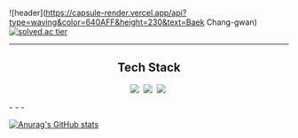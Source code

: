 ![header](https://capsule-render.vercel.app/api?type=waving&color=640AFF&height=230&text=Baek Chang-gwan)
[![solved.ac tier](http://mazassumnida.wtf/api/v2/generate_badge?boj=doci1803)](https://solved.ac/doci1803)
- - -
<h2 align="center">Tech Stack</h2>
<p align="center">
  <img src="https://img.shields.io/badge/Python-informational?style=flat&logo=Python&logoColor=white"/></a>&nbsp 
  <img src="https://img.shields.io/badge/Java-F76C00?style=flat&logo=JAVA&logoColor=white"/></a>&nbsp 
  <img src="https://img.shields.io/badge/MySQL-4479A1?style=flat-square&logo=MySql&logoColor=white"/></a>&nbsp 
</p>
- - -

[![Anurag's GitHub stats](https://github-readme-stats.vercel.app/api?username=doci1803&theme=dark)](https://github.com/anuraghazra/github-readme-stats)
